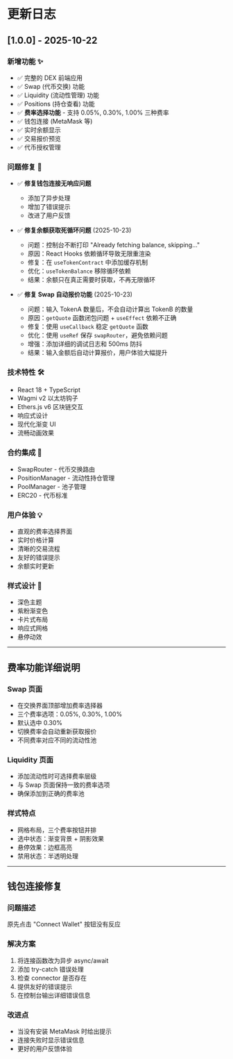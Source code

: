 # 更新日志

## [1.0.0] - 2025-10-22

### 新增功能 ✨

- ✅ 完整的 DEX 前端应用
- ✅ Swap (代币交换) 功能
- ✅ Liquidity (流动性管理) 功能
- ✅ Positions (持仓查看) 功能
- ✅ **费率选择功能** - 支持 0.05%, 0.30%, 1.00% 三种费率
- ✅ 钱包连接 (MetaMask 等)
- ✅ 实时余额显示
- ✅ 交易报价预览
- ✅ 代币授权管理

### 问题修复 🐛

- ✅ **修复钱包连接无响应问题**

  - 添加了异步处理
  - 增加了错误提示
  - 改进了用户反馈

- ✅ **修复余额获取死循环问题** (2025-10-23)

  - 问题：控制台不断打印 "Already fetching balance, skipping..."
  - 原因：React Hooks 依赖循环导致无限重渲染
  - 修复：在 `useTokenContract` 中添加缓存机制
  - 优化：`useTokenBalance` 移除循环依赖
  - 结果：余额只在真正需要时获取，不再无限循环

- ✅ **修复 Swap 自动报价功能** (2025-10-23)
  - 问题：输入 TokenA 数量后，不会自动计算出 TokenB 的数量
  - 原因：`getQuote` 函数闭包问题 + `useEffect` 依赖不正确
  - 修复：使用 `useCallback` 稳定 `getQuote` 函数
  - 优化：使用 `useRef` 保存 `swapRouter`，避免依赖问题
  - 增强：添加详细的调试日志和 500ms 防抖
  - 结果：输入金额后自动计算报价，用户体验大幅提升

### 技术特性 🛠️

- React 18 + TypeScript
- Wagmi v2 以太坊钩子
- Ethers.js v6 区块链交互
- 响应式设计
- 现代化渐变 UI
- 流畅动画效果

### 合约集成 🔗

- SwapRouter - 代币交换路由
- PositionManager - 流动性持仓管理
- PoolManager - 池子管理
- ERC20 - 代币标准

### 用户体验 💡

- 直观的费率选择界面
- 实时价格计算
- 清晰的交易流程
- 友好的错误提示
- 余额实时更新

### 样式设计 🎨

- 深色主题
- 紫粉渐变色
- 卡片式布局
- 响应式网格
- 悬停动效

---

## 费率功能详细说明

### Swap 页面

- 在交换界面顶部增加费率选择器
- 三个费率选项：0.05%, 0.30%, 1.00%
- 默认选中 0.30%
- 切换费率会自动重新获取报价
- 不同费率对应不同的流动性池

### Liquidity 页面

- 添加流动性时可选择费率层级
- 与 Swap 页面保持一致的费率选项
- 确保添加到正确的费率池

### 样式特点

- 网格布局，三个费率按钮并排
- 选中状态：渐变背景 + 阴影效果
- 悬停效果：边框高亮
- 禁用状态：半透明处理

---

## 钱包连接修复

### 问题描述

原先点击 "Connect Wallet" 按钮没有反应

### 解决方案

1. 将连接函数改为异步 async/await
2. 添加 try-catch 错误处理
3. 检查 connector 是否存在
4. 提供友好的错误提示
5. 在控制台输出详细错误信息

### 改进点

- 当没有安装 MetaMask 时给出提示
- 连接失败时显示错误信息
- 更好的用户反馈体验
